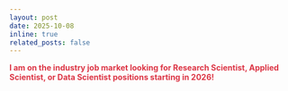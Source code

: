 ```yaml
---
layout: post
date: 2025-10-08
inline: true
related_posts: false
---
```


<strong style="color: #dc3545 !important;">I am on the industry job market looking for Research Scientist, Applied Scientist, or Data Scientist positions starting in 2026!</strong>
